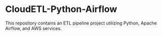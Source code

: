 # CloudETL-Python-Airflow
This repository contains an ETL pipeline project utilizing Python, Apache Airflow, and AWS services.

